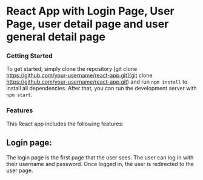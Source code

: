 # React App with Login Page, User Page, user detail page and user general detail page

### Getting Started
To get started, simply clone the repository [git clone https://github.com/your-username/react-app.git](git clone https://github.com/your-username/react-app.git) and run `npm install` to install all dependencies. After that, you can run the development server with `npm start`.

### Features
This React app includes the following features:

## Login page:
The login page is the first page that the user sees. The user can log in with their username and password. Once logged in, the user is redirected to the user page.


